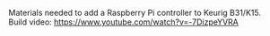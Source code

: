 Materials needed to add a Raspberry Pi controller to Keurig B31/K15.  
Build video: https://www.youtube.com/watch?v=-7DizpeYVRA
